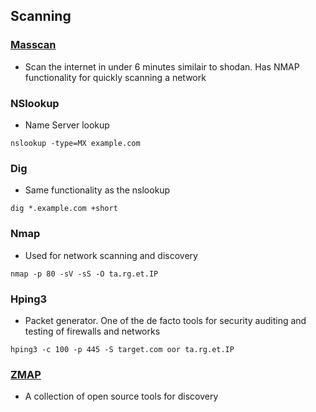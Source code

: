 ## Scanning 
### [Masscan](https://danielmiessler.com/study/masscan/)
- Scan the internet in under 6 minutes similair to shodan. Has NMAP functionality for quickly scanning a network

### NSlookup
- Name Server lookup
```
nslookup -type=MX example.com
```

### Dig
- Same functionality as the nslookup
```
dig *.example.com +short
```

### Nmap
- Used for network scanning and discovery
```
nmap -p 80 -sV -sS -O ta.rg.et.IP
```

### Hping3
- Packet generator. One of the de facto tools for security auditing and testing of firewalls and networks
```
hping3 -c 100 -p 445 -S target.com oor ta.rg.et.IP
```

### [ZMAP](https://zmap.io/)
- A collection of open source tools for discovery

